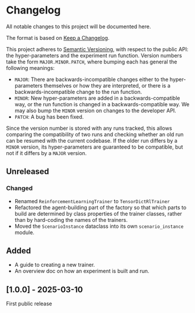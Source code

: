 # Changelog

All notable changes to this project will be documented here.

The format is based on [Keep a Changelog](https://keepachangelog.com/en/1.1.0/).

This project adheres to [Semantic Versioning](https://semver.org/spec/v2.0.0.html), with
respect to the public API: the hyper-parameters and the experiment run function. Version
numbers take the form `MAJOR.MINOR.PATCH`, where bumping each has general the following
meanings:

- `MAJOR`: There are backwards-incompatible changes either to the hyper-parameters
  themselves or how they are interpreted, or there is a backwards-incompatible change to
  the run function.
- `MINOR`: New hyper-parameters are added in a backwards-compatible way, or the run
  function is changed in a backwards-compatible way. We may also bump the `MINOR`
  version on changes to the developer API.
- `PATCH`: A bug has been fixed.

Since the version number is stored with any runs tracked, this allows comparing the
compatibility of two runs and checking whether an old run can be resumed with the
current codebase. If the older run differs by a `MINOR` version, its hyper-parameters
are guaranteed to be compatible, but not if it differs by a `MAJOR` version.

## Unreleased

### Changed

- Renamed `ReinforcementLearningTrainer` to `TensorDictRlTrainer`
- Refactored the agent-building part of the factory so that which parts to build are
  determined by class properties of the trainer classes, rather than by hard-coding the
  names of the trainers.
- Moved the `ScenarioInstance` dataclass into its own `scenario_instance` module.


## Added

- A guide to creating a new trainer.
- An overview doc on how an experiment is built and run.


## [1.0.0] - 2025-03-10

First public release
